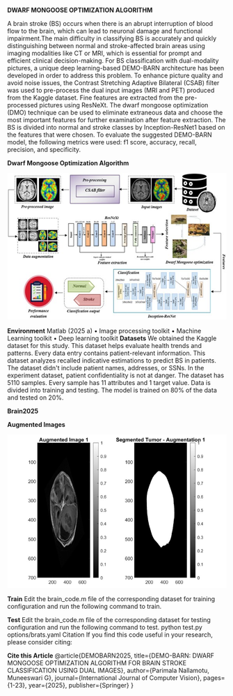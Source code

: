 **DWARF MONGOOSE OPTIMIZATION ALGORITHM**

A brain stroke (BS) occurs when there is an abrupt interruption of blood flow to the brain, which can lead to neuronal damage and functional impairment.The main difficulty in classifying BS is accurately and quickly distinguishing between normal and stroke-affected brain areas using imaging modalities like CT or MRI, 
which is essential for prompt and efficient clinical decision-making. For BS classification with dual-modality pictures, a unique deep learning-based DEMO-BARN architecture has been developed in order to address this problem. To enhance picture quality and avoid noise issues, the Contrast Stretching Adaptive Bilateral (CSAB) filter was used to 
pre-process the dual input images (MRI and PET) produced from the Kaggle dataset. Fine features are extracted from the pre-processed pictures using ResNeXt. 
The dwarf mongoose optimization (DMO) technique can be used to eliminate extraneous data and choose the most important features for further examination after feature extraction. The BS is divided into normal and stroke classes by Inception-ResNet1 based on the features that were chosen. To evaluate the suggested DEMO-BARN model, the following metrics were used: f1 score, accuracy, recall, precision, and specificity.  

**Dwarf Mongoose Optimization Algorithm**

![image alt](https://raw.githubusercontent.com/nparimalavit/-DwarfMongooseOptimizationAlgorithm/909b9f079e25f26f0707576fff4d1c0e3e40697d/Picture1.jpg)








**Environment**
Matlab (2025 a)
•	Image processing toolkit
•	Machine Learning toolkit
•	Deep learning toolkit
**Datasets**
We obtained the Kaggle dataset for this study. This dataset helps evaluate health trends and patterns. Every data entry contains patient-relevant information. This dataset analyzes recalled indicative estimations to predict BS in patients. The dataset didn't include patient names, addresses, or SSNs. In the experiment dataset, patient confidentiality is not at danger. The dataset has 5110 samples. Every sample has 11 attributes and 1 target value. Data is divided into training and testing. The model is trained on 80% of the data and tested on 20%.

**Brain2025**




**Augmented Images**

![image alt](https://github.com/nparimalavit/-DwarfMongooseOptimizationAlgorithm/blob/main/3.jpg?raw=true)
  
**Train**
Edit the brain_code.m file of the corresponding dataset for training configuration and run the following command to train.


**Test**
Edit the brain_code.m file of the corresponding dataset for testing configuration and run the following command to test.
python test.py options/brats.yaml
Citation
If you find this code useful in your research, please consider citing:

**Cite this Article**
@article{DEMOBARN2025,
  title={DEMO-BARN: DWARF MONGOOSE OPTIMIZATION ALGORITHM FOR BRAIN STROKE CLASSIFICATION USING DUAL IMAGES},
  author={Parimala Nallamotu, Muneeswari G},
  journal={International Journal of Computer Vision},
  pages={1-23},
  year={2025},
  publisher={Springer}
}
